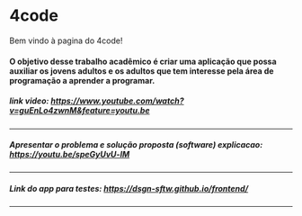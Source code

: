 # 4code

Bem vindo à pagina do 4code!
#### O objetivo desse trabalho acadêmico é criar uma aplicação que possa auxiliar os jovens adultos e os adultos que tem interesse pela área de programação a aprender a programar.

##### link video: https://www.youtube.com/watch?v=guEnLo4zwnM&feature=youtu.be
--- 
##### Apresentar o problema e solução proposta (software) explicacao: https://youtu.be/speGyUvU-lM
---
##### Link do app para testes: https://dsgn-sftw.github.io/frontend/
---


